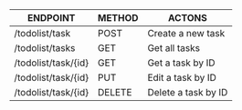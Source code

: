 | ENDPOINT                | METHOD | ACTONS                     |
|-------------------------|--------|----------------------------|
| /todolist/task          | POST   | Create a new task          |
| /todolist/tasks         | GET    | Get all tasks              |
| /todolist/task/{id}     | GET    | Get a task by ID           |
| /todolist/task/{id}     | PUT    | Edit a task by ID          |
| /todolist/task/{id}     | DELETE | Delete a task by ID        |
